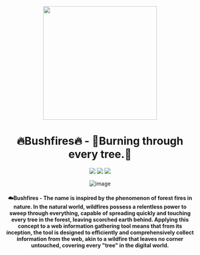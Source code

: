 <div align=center>
 
 
<img src="https://github.com/soryecker/KeeeeFuck/assets/46450756/b8b57139-e635-4932-ad96-71e0d42b1425" width="300px" height="300px">

# 🔥Bushfires🔥 - 🌲Burning through every tree.🌲

![](https://img.shields.io/badge/language-Python-blue.svg)
![](https://img.shields.io/badge/Author-@面包狗-red.svg)
![](https://img.shields.io/badge/Open-False-red.svg)

![image](https://github.com/soryecker/KeeeeFuck/assets/46450756/2facf6be-51b4-4d9c-ab24-8970c7c1609a)


#### ☁️Bushfires - The name is inspired by the phenomenon of forest fires in nature. In the natural world, wildfires possess a relentless power to sweep through everything, capable of spreading quickly and touching every tree in the forest, leaving scorched earth behind. Applying this concept to a web information gathering tool means that from its inception, the tool is designed to efficiently and comprehensively collect information from the web, akin to a wildfire that leaves no corner untouched, covering every "tree" in the digital world.

</div>


